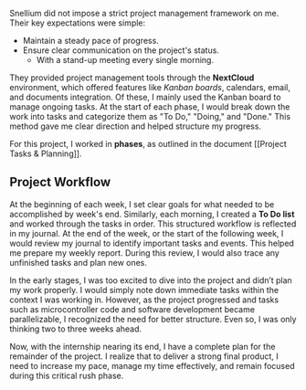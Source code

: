Snellium did not impose a strict project management framework on me. Their key expectations were simple:

- Maintain a steady pace of progress.
- Ensure clear communication on the project's status.
	- With a stand-up meeting every single morning.

They provided project management tools through the **NextCloud** environment, which offered features like *Kanban boards*, calendars, email, and documents integration. Of these, I mainly used the Kanban board to manage ongoing tasks. At the start of each phase, I would break down the work into tasks and categorize them as "To Do," "Doing," and "Done." This method gave me clear direction and helped structure my progress.

For this project, I worked in **phases**, as outlined in the document [[Project Tasks & Planning]].

## Project Workflow

At the beginning of each week, I set clear goals for what needed to be accomplished by week's end. Similarly, each morning, I created a **To Do list** and worked through the tasks in order. This structured workflow is reflected in my journal. At the end of the week, or the start of the following week, I would review my journal to identify important tasks and events. This helped me prepare my weekly report. During this review, I would also trace any unfinished tasks and plan new ones.

In the early stages, I was too excited to dive into the project and didn’t plan my work properly. I would simply note down immediate tasks within the context I was working in. However, as the project progressed and tasks such as microcontroller code and software development became parallelizable, I recognized the need for better structure. Even so, I was only thinking two to three weeks ahead.

Now, with the internship nearing its end, I have a complete plan for the remainder of the project. I realize that to deliver a strong final product, I need to increase my pace, manage my time effectively, and remain focused during this critical rush phase.